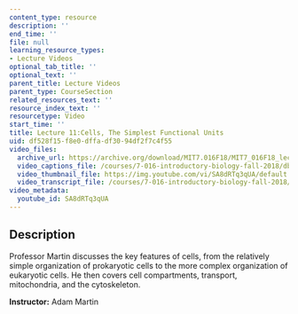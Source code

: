 ```yaml
---
content_type: resource
description: ''
end_time: ''
file: null
learning_resource_types:
- Lecture Videos
optional_tab_title: ''
optional_text: ''
parent_title: Lecture Videos
parent_type: CourseSection
related_resources_text: ''
resource_index_text: ''
resourcetype: Video
start_time: ''
title: Lecture 11:Cells, The Simplest Functional Units
uid: df528f15-f8e0-dffa-df30-94df2f7c4f55
video_files:
  archive_url: https://archive.org/download/MIT7.016F18/MIT7_016F18_lec11_300k.mp4
  video_captions_file: /courses/7-016-introductory-biology-fall-2018/dbe108853b3f5d9e8a806b7de1d13e52_SA8dRTq3qUA.vtt
  video_thumbnail_file: https://img.youtube.com/vi/SA8dRTq3qUA/default.jpg
  video_transcript_file: /courses/7-016-introductory-biology-fall-2018/56a4d7701779c50849924e96064cf0f0_SA8dRTq3qUA.pdf
video_metadata:
  youtube_id: SA8dRTq3qUA
---
```


Description
-----------

Professor Martin discusses the key features of cells, from the relatively simple organization of prokaryotic cells to the more complex organization of eukaryotic cells. He then covers cell compartments, transport, mitochondria, and the cytoskeleton.

**Instructor:** Adam Martin